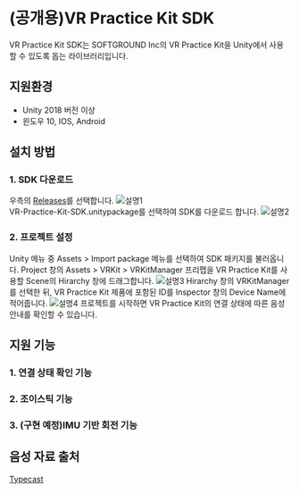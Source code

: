 # (공개용)VR Practice Kit SDK

VR Practice Kit SDK는 SOFTGROUND Inc의 VR Practice Kit을 Unity에서 사용할 수 있도록 돕는 라이브러리입니다.

## 지원환경
* Unity 2018 버전 이상
* 윈도우 10, IOS, Android

## 설치 방법
### 1. SDK 다운로드
우측의 [Releases](https://github.com/sgkim6326/VR-Practice-Kit-SDK/releases)를 선택합니다.
![설명1](https://user-images.githubusercontent.com/48825287/105766564-43fb9f00-5f9d-11eb-8c40-36fb01dc1997.png)  
VR-Practice-Kit-SDK.unitypackage를 선택하여 SDK를 다운로드 합니다.
![설명2](https://user-images.githubusercontent.com/48825287/105766849-9937b080-5f9d-11eb-959b-9e4f088eaccc.png)  
### 2. 프로젝트 설정
Unity 메뉴 중 Assets > Import package 메뉴를 선택하여 SDK 패키지를 불러옵니다.
Project 창의 Assets > VRKit > VRKitManager 프리팹을 VR Practice Kit를 사용할 Scene의 Hirarchy 창에 드래그합니다.
![설명3](https://user-images.githubusercontent.com/48825287/105768227-6db5c580-5f9f-11eb-965b-c32caa7b3497.png)
Hirarchy 창의 VRKitManager를 선택한 뒤, VR Practice Kit 제품에 포함된 ID를 Inspector 창의 Device Name에 적어줍니다.
![설명4](https://user-images.githubusercontent.com/48825287/105768770-3693e400-5fa0-11eb-83b4-869a3186d4db.png)
프로젝트를 시작하면 VR Practice Kit의 연결 상태에 따른 음성 안내를 확인할 수 있습니다.
## 지원 기능
### 1. 연결 상태 확인 기능
### 2. 조이스틱 기능
### 3. (구현 예정)IMU 기반 회전 기능

## 음성 자료 출처
[Typecast](https://typecast.ai/)

